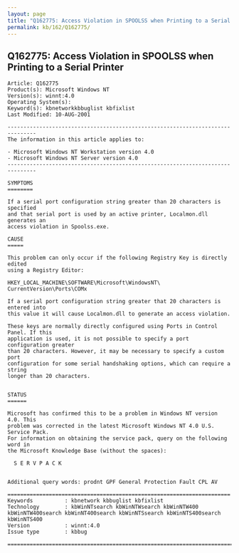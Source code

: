 ```yaml
---
layout: page
title: "Q162775: Access Violation in SPOOLSS when Printing to a Serial Printer"
permalink: kb/162/Q162775/
---
```


## Q162775: Access Violation in SPOOLSS when Printing to a Serial Printer

	Article: Q162775
	Product(s): Microsoft Windows NT
	Version(s): winnt:4.0
	Operating System(s): 
	Keyword(s): kbnetworkkbbuglist kbfixlist
	Last Modified: 10-AUG-2001
	
	-------------------------------------------------------------------------------
	The information in this article applies to:
	
	- Microsoft Windows NT Workstation version 4.0 
	- Microsoft Windows NT Server version 4.0 
	-------------------------------------------------------------------------------
	
	SYMPTOMS
	========
	
	If a serial port configuration string greater than 20 characters is specified
	and that serial port is used by an active printer, Localmon.dll generates an
	access violation in Spoolss.exe.
	
	CAUSE
	=====
	
	This problem can only occur if the following Registry Key is directly edited
	using a Registry Editor:
	
	HKEY_LOCAL_MACHINE\SOFTWARE\Microsoft\WindowsNT\ 
	CurrentVersion\Ports\COMx
	
	If a serial port configuration string greater that 20 characters is entered into
	this value it will cause Localmon.dll to generate an access violation.
	
	These keys are normally directly configured using Ports in Control Panel. If this
	application is used, it is not possible to specify a port configuration greater
	than 20 characters. However, it may be necessary to specify a custom port
	configuration for some serial handshaking options, which can require a string
	longer than 20 characters.
	
	
	STATUS
	======
	
	Microsoft has confirmed this to be a problem in Windows NT version 4.0. This
	problem was corrected in the latest Microsoft Windows NT 4.0 U.S. Service Pack.
	For information on obtaining the service pack, query on the following word in
	the Microsoft Knowledge Base (without the spaces):
	
	  S E R V P A C K
	
	
	Additional query words: prodnt GPF General Protection Fault CPL AV
	
	======================================================================
	Keywords          : kbnetwork kbbuglist kbfixlist
	Technology        : kbWinNTsearch kbWinNTWsearch kbWinNTW400 kbWinNTW400search kbWinNT400search kbWinNTSsearch kbWinNTS400search kbWinNTS400
	Version           : winnt:4.0
	Issue type        : kbbug
	
	=============================================================================
	
